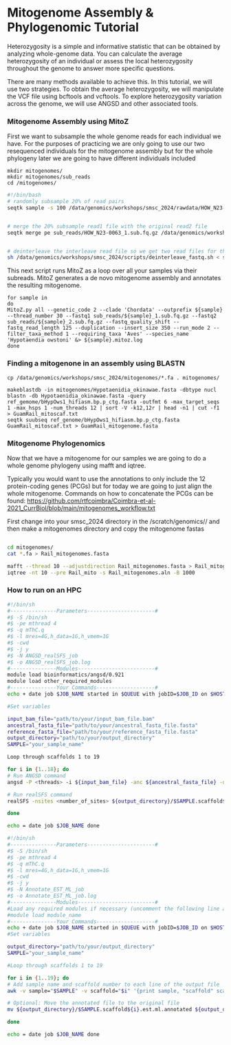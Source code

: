 # Mitogenome Assembly & Phylogenomic Tutorial

Heterozygosity is a simple and informative statistic that can be obtained by analyzing whole-genome data. You can calculate the average heterozygosity of an individual or assess the local heterozygosity throughout the genome to answer more specific questions.

There are many methods available to achieve this. In this tutorial, we will use two strategies. To obtain the average heterozygosity, we will manipulate the VCF file using bcftools and vcftools. To explore heterozygosity variation across the genome, we will use ANGSD and other associated tools.

### Mitogenome Assembly using MitoZ

First we want to subsample the whole genome reads for each individual we have. For the purposes of practicing we are only going to use our two resequenced individuals for the mitogenome assembly but for the whole phylogeny later we are going to have different individuals included

```
mkdir mitogenomes/
mkdir mitogenomes/sub_reads
cd /mitogenomes/
```

```bash
#!/bin/bash
# randomly subsample 20% of read pairs
seqtk sample -s 100 /data/genomics/workshops/smsc_2024/rawdata/HOW_N23-0063_1.fastq.gz  0.2 | pigz -p 8 > sub_reads/HOW_N23-0063_1.sub.fq.gz


# merge the 20% subsample read1 file with the original read2 file
seqtk merge pe sub_reads/HOW_N23-0063_1.sub.fq.gz /data/genomics/workshops/smsc_2024/rawdata/HOW_N23-0063_2.fastq.gz > sub_reads/HOW_N23-0063.interleave.fq


# deinterleave the interleave read file so we get two read files for the subsampled reads: one for read1 and another for read2
sh /data/genomics/workshops/smsc_2024/scripts/deinterleave_fastq.sh < sub_reads/HOW_N23-0063.interleave.fq sub_reads/HOW_N23-0063_1.sub20.fq.gz sub_reads/HOW_N24-0063_2.sub20.fq.gz compress
```

This next script runs MitoZ as a loop over all your samples via their subreads. MitoZ generates a de novo mitogenome assembly and annotates the resulting mitogenome.

```
for sample in 
do
MitoZ.py all --genetic_code 2 --clade 'Chordata' --outprefix ${sample} --thread_number 30 --fastq1 sub_reads/${sample}_1.sub.fq.gz --fastq2 sub_reads/${sample}_2.sub.fq.gz --fastq_quality_shift --fastq_read_length 125 --duplication --insert_size 350 --run_mode 2 --filter_taxa_method 1 --requiring_taxa 'Aves' --species_name 'Hypotaendia owstoni' &> ${sample}.mitoz.log
done
```

### Finding a mitogenone in an assembly using BLASTN

```
cp /data/genomics/workshops/smsc_2024/mitogenomes/*.fa . mitogenomes/
```

```
makeblastdb -in mitogenomes/Hypotaenidia_okinawae.fasta -dbtype nucl
blastn -db Hypotaenidia_okinawae.fasta -query ref_gemome/bHypOws1_hifiasm.bp.p_ctg.fasta -outfmt 6 -max_target_seqs 1 -max_hsps 1 -num_threads 12 | sort -V -k12,12r | head -n1 | cut -f1 > GuamRail_mitoscaf.txt
seqtk suubseq ref_genome/bHypOws1_hifiasm.bp.p_ctg.fasta GuamRail_mitoscaf.txt > GuamRail_mitogenome.fasta
```

### Mitogenome Phylogenomics

Now that we have a mitogenome for our samples we are going to do a whole genome phylogeny using mafft and iqtree.

Typically you would want to use the annotations to only include the 12 protein-coding genes (PCGs) but for today we are going to just align the whole mitogenome. Commands on how to concatenate the PCGs can be found: https://github.com/rtfcoimbra/Coimbra-et-al-2021_CurrBiol/blob/main/mitogenomes_workflow.txt

First change into your smsc_2024 directory in the /scratch/genomics/<username>/ and then make a mitogenomes directory and copy the mitogenome fastas

```bash

cd mitogenomes/
cat *.fa > Rail_mitogenomes.fasta

mafft --thread 10 --adjustdirection Rail_mitogenomes.fasta > Rail_mitogenomes.aln
iqtree -nt 10 --pre Rail_mito -s Rail_mitogenomes.aln -B 1000
```

### How to run on an HPC

```bash
#!/bin/sh
#---------------Parameters----------------------#
#$ -S /bin/sh
#$ -pe mthread 4
#$ -q mThC.q
#$ -l mres=4G,h_data=1G,h_vmem=1G
#$ -cwd
#$ -j y
#$ -N ANGSD_realSFS_job
#$ -o ANGSD_realSFS_job.log
#---------------Modules-------------------------#
module load bioinformatics/angsd/0.921
module load other_required_modules
#---------------Your Commands-------------------#
echo + date job $JOB_NAME started in $QUEUE with jobID=$JOB_ID on $HOSTNAME

#Set variables

input_bam_file="path/to/your/input_bam_file.bam"
ancestral_fasta_file="path/to/your/ancestral_fasta_file.fasta"
reference_fasta_file="path/to/your/reference_fasta_file.fasta"
output_directory="path/to/your/output_directory"
SAMPLE="your_sample_name"

Loop through scaffolds 1 to 19

for i in {1..18}; do
# Run ANGSD command
angsd -P <threads> -i ${input_bam_file} -anc ${ancestral_fasta_file} -dosaf <dosaf_value> -gl <genotype_likelihood_method> -C <base_quality_adjustment> -minQ <min_base_quality> -minmapq <min_mapping_quality> -fold <fold_value> -out ${output_directory}/$SAMPLE.scaffold${i} -ref ${reference_fasta_file} -r HiC_scaffold_${i}

# Run realSFS command
realSFS -nsites <number_of_sites> ${output_directory}/$SAMPLE.scaffold${i}.saf.idx > ${output_directory}/$SAMPLE.scaffold${i}.est.ml

done

echo = date job $JOB_NAME done
```

```bash
#!/bin/sh
#---------------Parameters----------------------#
#$ -S /bin/sh
#$ -pe mthread 4
#$ -q mThC.q
#$ -l mres=4G,h_data=1G,h_vmem=1G
#$ -cwd
#$ -j y
#$ -N Annotate_EST_ML_job
#$ -o Annotate_EST_ML_job.log
#---------------Modules-------------------------#
#Load any required modules if necessary (uncomment the following line and replace 'module_name')
#module load module_name
#---------------Your Commands-------------------#
echo + date job $JOB_NAME started in $QUEUE with jobID=$JOB_ID on $HOSTNAME
#Set variables

output_directory="path/to/your/output_directory"
SAMPLE="your_sample_name"

#Loop through scaffolds 1 to 19

for i in {1..19}; do
# Add sample name and scaffold number to each line of the output file
awk -v sample="$SAMPLE" -v scaffold="$i" '{print sample, "scaffold" scaffold, $0}' ${output_directory}/$SAMPLE.scaffold${i}.est.ml > ${output_directory}/$SAMPLE.scaffold${i}.est.ml.annotated

# Optional: Move the annotated file to the original file
mv ${output_directory}/$SAMPLE.scaffold${i}.est.ml.annotated ${output_directory}/$SAMPLE.scaffold${i}.est.ml

done

echo = date job $JOB_NAME done
```
